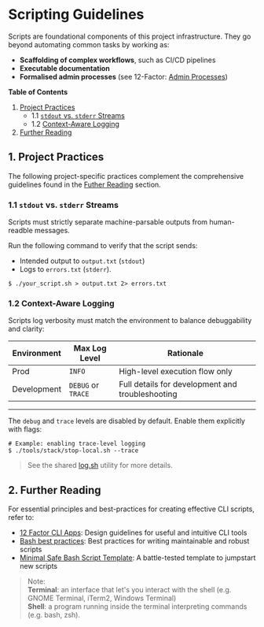 # Scripting Guidelines

Scripts are foundational components of this project infrastructure. They go beyond automating common tasks by working as:

 * **Scaffolding of complex workflows**, such as CI/CD pipelines
 * **Executable documentation**
 * **Formalised admin processes** (see 12-Factor: [Admin Processes](/docs/devops/Admin.md))


**Table of Contents**

1. [Project Practices](#1-project-practices)
    - 1.1 [`stdout` vs. `stderr` Streams](#11-stdout-vs-stderr-streams)
    - 1.2 [Context-Aware Logging](#12-context-aware-logging)
2. [Further Reading](#2-further-reading)


## 1. Project Practices

The following project-specific practices complement the comprehensive guidelines found in the [Futher Reading](#2-further-reading) section.

### 1.1 `stdout` vs. `stderr` Streams

Scripts must strictly separate machine-parsable outputs from human-readble messages.

Run the following command to verify that the script sends:
  * Intended output to  `output.txt` (`stdout`)
  * Logs to `errors.txt`  (`stderr`).

```
$ ./your_script.sh > output.txt 2> errors.txt
```

### 1.2 Context-Aware Logging

Scripts log verbosity must match the environment to balance debuggability and clarity:

| Environment       | Max Log Level         | Rationale                                        |
|-------------------|-----------------------|--------------------------------------------------|
| Prod              | `INFO`                | High-level execution flow only                   |
| Development       | `DEBUG` or `TRACE`    | Full details for development and troubleshooting |

---

The `debug` and `trace` levels are disabled by default. Enable them explicitly with flags:

```
# Example: enabling trace-level logging
$ ./tools/stack/stop-local.sh --trace
```

> See the shared [log.sh](/tools/utilities/logs.sh) utility for more details.


## 2. Further Reading

For essential principles and best-practices for creating effective CLI scripts, refer to:

 * [12 Factor CLI Apps](https://medium.com/@jdxcode/12-factor-cli-apps-dd3c227a0e46): Design guidelines for useful and intuitive CLI tools
 * [Bash best practices](https://bertvv.github.io/cheat-sheets/Bash.html): Best practices for writing maintainable and robust scripts
 * [Minimal Safe Bash Script Template](https://betterdev.blog/minimal-safe-bash-script-template/): A battle-tested template to jumpstart new scripts

 > Note:<br>
> **Terminal**: an interface that let's you interact with the shell (e.g. GNOME Terminal, iTerm2, Windows Terminal)<br>
> **Shell**: a program running inside the terminal interpreting commands (e.g. bash, zsh).
